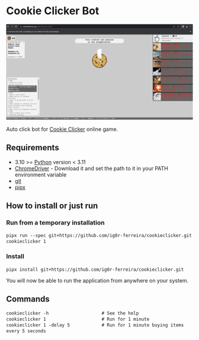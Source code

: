 # Cookie Clicker Bot

![Cookie Clicker Bot](Cookie_clicker/assets/cookie_bot.gif)

Auto click bot for [Cookie Clicker](https://orteil.dashnet.org/experiments/cookie/) online game.

## Requirements

- 3.10 >= [Python](https://www.python.org/) version < 3.11
- [ChromeDriver](https://chromedriver.chromium.org/downloads) - Download it and set the path to it in your PATH environment variable
- [git](https://git-scm.com/)
- [pipx](https://pypa.github.io/pipx/)
  

## How to install or just run

### Run from a temporary installation

```
pipx run --spec git+https://github.com/ig0r-ferreira/cookieclicker.git cookieclicker 1
```

### Install

```
pipx install git+https://github.com/ig0r-ferreira/cookieclicker.git
```

You will now be able to run the application from anywhere on your system.

## Commands

```
cookieclicker -h                    # See the help                       
cookieclicker 1                     # Run for 1 minute
cookieclicker 1 -delay 5            # Run for 1 minute buying items every 5 seconds
```
